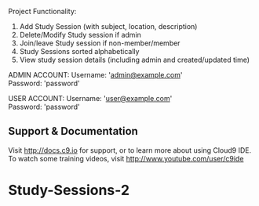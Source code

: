 Project Functionality:

1. Add Study Session (with subject, location, description)
2. Delete/Modify Study session if admin
3. Join/leave Study session if non-member/member
4. Study Sessions sorted alphabetically
5. View study session details (including admin and created/updated time)

ADMIN ACCOUNT: Username: 'admin@example.com'  
               Password: 'password'

USER ACCOUNT: Username: 'user@example.com'  
              Password: 'password'

## Support & Documentation

Visit http://docs.c9.io for support, or to learn more about using Cloud9 IDE. 
To watch some training videos, visit http://www.youtube.com/user/c9ide
# Study-Sessions-2
